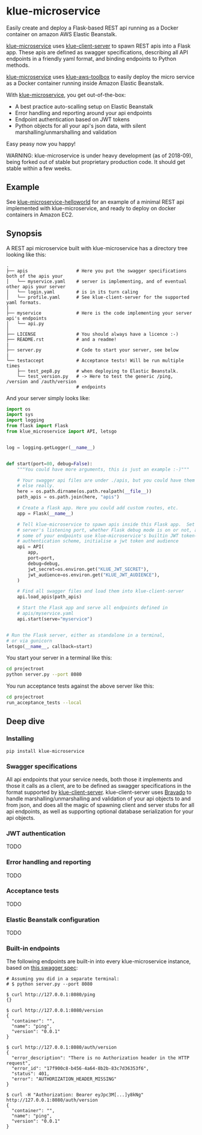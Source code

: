 # klue-microservice

Easily create and deploy a Flask-based REST api running as a Docker container
on amazon AWS Elastic Beanstalk.

[klue-microservice](https://github.com/erwan-lemonnier/klue-microservice) uses
[klue-client-server](https://github.com/erwan-lemonnier/klue-client-server) to
spawn REST apis into a Flask app. These apis are defined as swagger
specifications, describing all API endpoints in a friendly yaml format, and
binding endpoints to Python methods.

[klue-microservice](https://github.com/erwan-lemonnier/klue-microservice) uses
[klue-aws-toolbox](https://github.com/erwan-lemonnier/klue-aws-toolbox) to
easily deploy the micro service as a Docker container running inside Amazon
Elastic Beanstalk.

With [klue-microservice](https://github.com/erwan-lemonnier/klue-microservice),
you get out-of-the-box:

* A best practice auto-scalling setup on Elastic Beanstalk
* Error handling and reporting around your api endpoints
* Endpoint authentication based on JWT tokens
* Python objects for all your api's json data, with silent
marshalling/unmarshalling and validation

Easy peasy now you happy!

WARNING: klue-microservice is under heavy development (as of 2018-09), being
forked out of stable but proprietary production code. It should get stable
within a few weeks.

## Example

See
[klue-microservice-helloworld](https://github.com/erwan-lemonnier/klue-microservice-helloworld)
for an example of a minimal REST api implemented with klue-microservice, and
ready to deploy on docker containers in Amazon EC2.

## Synopsis

A REST api microservice built with klue-microservice has a directory tree
looking like this:

```
.
├── apis                  # Here you put the swagger specifications both of the apis your
│   └── myservice.yaml    # server is implementing, and of eventual other apis your server
│   └── login.yaml        # is in its turn caling
│   └── profile.yaml      # See klue-client-server for the supported yaml formats.
|
├── myservice             # Here is the code implementing your server api's endpoints
│   └── api.py
│
├── LICENSE               # You should always have a licence :-)
├── README.rst            # and a readme!
|
├── server.py             # Code to start your server, see below
|
└── testaccept            # Acceptance tests! Will be run multiple times
    ├── test_pep8.py      # when deploying to Elastic Beanstalk.
    └── test_version.py   # -> Here to test the generic /ping, /version and /auth/version
                          # endpoints
```

And your server simply looks like:

```python
import os
import sys
import logging
from flask import Flask
from klue_microservice import API, letsgo


log = logging.getLogger(__name__)


def start(port=80, debug=False):
    """You could have more arguments, this is just an example :-)"""

    # Your swagger api files are under ./apis, but you could have them anywhere
    # else really.
    here = os.path.dirname(os.path.realpath(__file__))
    path_apis = os.path.join(here, "apis")

    # Create a flask app. Here you could add custom routes, etc.
    app = Flask(__name__)

    # Tell klue-microservice to spawn apis inside this Flask app.  Set the
    # server's listening port, whether Flask debug mode is on or not, and, if
    # some of your endpoints use klue-microservice's builtin JWT token-based
    # authentication scheme, initialise a jwt token and audience
    api = API(
        app,
        port=port,
        debug=debug,
        jwt_secret=os.environ.get("KLUE_JWT_SECRET"),
        jwt_audience=os.environ.get("KLUE_JWT_AUDIENCE"),
    )

    # Find all swagger files and load them into klue-client-server
    api.load_apis(path_apis)

    # Start the Flask app and serve all endpoints defined in
    # apis/myservice.yaml
    api.start(serve="myservice")


# Run the Flask server, either as standalone in a terminal,
# or via gunicorn
letsgo(__name__, callback=start)
```

You start your server in a terminal like this:

```bash
cd projectroot
python server.py --port 8080
```

You run acceptance tests against the above server like this:

```bash
cd projectroot
run_acceptance_tests --local
```

## Deep dive

### Installing

```
pip install klue-microservice
```

### Swagger specifications

All api endpoints that your service needs, both those it implements and those
it calls as a client, are to be defined as swagger specifications in the format
supported by
[klue-client-server](https://github.com/erwan-lemonnier/klue-client-server).
klue-client-server uses [Bravado](https://github.com/Yelp/bravado) to handle
marshalling/unmarshalling and validation of your api objects to and from json,
and does all the magic of spawning client and server stubs for all api
endpoints, as well as supporting optional database serialization for your api
objects.

### JWT authentication

TODO

### Error handling and reporting

TODO

### Acceptance tests

TODO

### Elastic Beanstalk configuration

TODO

### Built-in endpoints

The following endpoints are built-in into every klue-microservice instance, based
on [this swagger spec](https://github.com/erwan-lemonnier/klue-microservice/blob/master/klue_microservice/ping.yaml):

```
# Assuming you did in a separate terminal:
# $ python server.py --port 8080

$ curl http://127.0.0.1:8080/ping
{}

$ curl http://127.0.0.1:8080/version
{
  "container": "",
  "name": "ping",
  "version": "0.0.1"
}

$ curl http://127.0.0.1:8080/auth/version
{
  "error_description": "There is no Authorization header in the HTTP request",
  "error_id": "17f900c8-b456-4a64-8b2b-83c7d36353f6",
  "status": 401,
  "error": "AUTHORIZATION_HEADER_MISSING"
}

$ curl -H "Authorization: Bearer eyJpc3M[...]y8kNg" http://127.0.0.1:8080/auth/version
{
  "container": "",
  "name": "ping",
  "version": "0.0.1"
}

```
